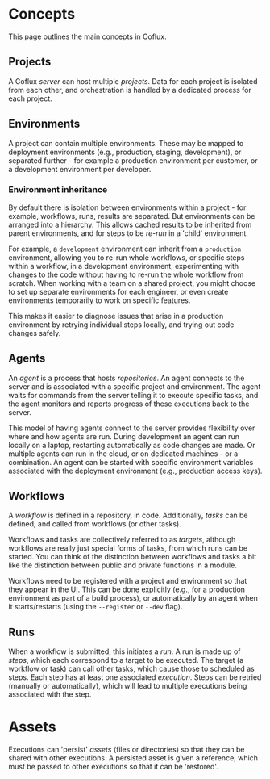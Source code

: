 # Concepts

This page outlines the main concepts in Coflux.

## Projects

A Coflux _server_ can host multiple _projects_. Data for each project is isolated from each other, and orchestration is handled by a dedicated process for each project.

## Environments

A project can contain multiple environments. These may be mapped to deployment environments (e.g., production, staging, development), or separated further - for example a production environment per customer, or a development environment per developer.

### Environment inheritance

By default there is isolation between environments within a project - for example, workflows, runs, results are separated. But environments can be arranged into a hierarchy. This allows cached results to be inherited from parent environments, and for steps to be _re-run_ in a 'child' environment.

For example, a `development` environment can inherit from a `production` environment, allowing you to re-run whole workflows, or specific steps within a workflow, in a development environment, experimenting with changes to the code without having to re-run the whole workflow from scratch. When working with a team on a shared project, you might choose to set up separate environments for each engineer, or even create environments temporarily to work on specific features.

This makes it easier to diagnose issues that arise in a production environment by retrying individual steps locally, and trying out code changes safely.

## Agents

An _agent_ is a process that hosts _repositories_. An agent connects to the server and is associated with a specific project and environment. The agent waits for commands from the server telling it to execute specific tasks, and the agent monitors and reports progress of these executions back to the server.

This model of having agents connect to the server provides flexibility over where and how agents are run. During development an agent can run locally on a laptop, restarting automatically as code changes are made. Or multiple agents can run in the cloud, or on dedicated machines - or a combination. An agent can be started with specific environment variables associated with the deployment environment (e.g., production access keys).

## Workflows

A _workflow_ is defined in a repository, in code. Additionally, _tasks_ can be defined, and called from workflows (or other tasks).

Workflows and tasks are collectively referred to as _targets_, although workflows are really just special forms of tasks, from which runs can be started. You can think of the distinction between workflows and tasks a bit like the distinction between public and private functions in a module.

Workflows need to be registered with a project and environment so that they appear in the UI. This can be done explicitly (e.g., for a production environment as part of a build process), or automatically by an agent when it starts/restarts (using the `--register` or `--dev` flag).

## Runs

When a workflow is submitted, this initiates a _run_. A run is made up of _steps_, which each correspond to a target to be executed. The target (a workflow or task) can call other tasks, which cause those to scheduled as steps. Each step has at least one associated _execution_. Steps can be retried (manually or automatically), which will lead to multiple executions being associated with the step.

# Assets

Executions can 'persist' _assets_ (files or directories) so that they can be shared with other executions. A persisted asset is given a reference, which must be passed to other executions so that it can be 'restored'.
